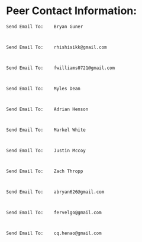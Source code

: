# Peer Contact Information:

    Send Email To:    Bryan Guner



    Send Email To:    rhishisikk@gmail.com



    Send Email To:    fwilliams0721@gmail.com



    Send Email To:    Myles Dean



    Send Email To:    Adrian Henson



    Send Email To:    Markel White



    Send Email To:    Justin Mccoy



    Send Email To:    Zach Thropp



    Send Email To:    abryan626@gmail.com



    Send Email To:    fervelgo@gmail.com



    Send Email To:    cq.henao@gmail.com
